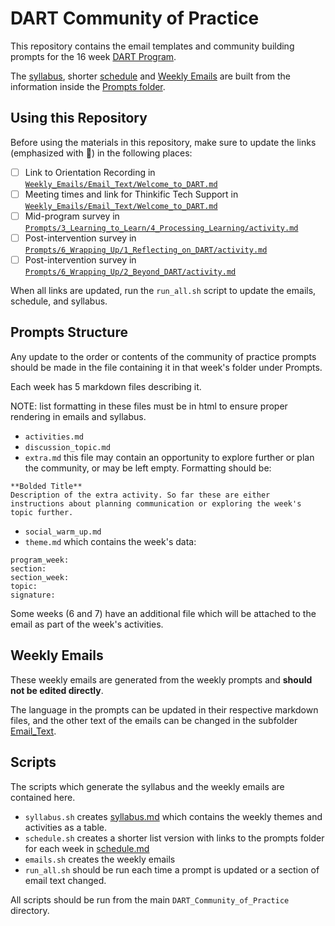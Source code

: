 # DART Community of Practice

This repository contains the email templates and community building prompts for the 16 week [DART Program](https://arcus.github.io/education_modules/).

The [syllabus](syllabus.md), shorter [schedule](schedule.md) and [Weekly Emails](Weekly_Emails) are built from the information inside the [Prompts folder](Prompts).

## Using this Repository

Before using the materials in this repository, make sure to update the links (emphasized with 🔴) in the following places:

* [ ] Link to Orientation Recording in [`Weekly_Emails/Email_Text/Welcome_to_DART.md`](
https://github.com/arcus/DART_Community_of_Practice/blob/main/Weekly_Emails/Email_Text/Welcome_to_DART.md)
* [ ] Meeting times and link for Thinkific Tech Support in [`Weekly_Emails/Email_Text/Welcome_to_DART.md`](https://github.com/arcus/DART_Community_of_Practice/blob/main/Weekly_Emails/Email_Text/Welcome_to_DART.md)
* [ ] Mid-program survey in [`Prompts/3_Learning_to_Learn/4_Processing_Learning/activity.md`](https://github.com/arcus/DART_Community_of_Practice/blob/main/Prompts/3_Learning_to_Learn/4_Processing_Learning/activity.md)
* [ ] Post-intervention survey in [`Prompts/6_Wrapping_Up/1_Reflecting_on_DART/activity.md`](https://github.com/arcus/DART_Community_of_Practice/blob/main/Prompts/6_Wrapping_Up/1_Reflecting_on_DART/activity.md)
* [ ] Post-intervention survey in [`Prompts/6_Wrapping_Up/2_Beyond_DART/activity.md`](https://github.com/arcus/DART_Community_of_Practice/blob/main/Prompts/6_Wrapping_Up/2_Beyond_DART/activity.md)

When all links are updated, run the `run_all.sh` script to update the emails, schedule, and syllabus.

## Prompts Structure

Any update to the order or contents of the community of practice prompts should be made in the file containing it in that week's folder under Prompts.

Each week has 5 markdown files describing it. 

NOTE: list formatting in these files must be in html to ensure proper rendering in emails and syllabus.

- `activities.md`
- `discussion_topic.md`
- `extra.md` this file may contain an opportunity to explore further or plan the community, or may be left empty. Formatting should be:
```
**Bolded Title**
Description of the extra activity. So far these are either instructions about planning communication or exploring the week's topic further.
```
- `social_warm_up.md`
- `theme.md` which contains the week's data:
```
program_week:
section: 
section_week: 
topic: 
signature: 
```
Some weeks (6 and 7) have an additional file which will be attached to the email as part of the week's activities.

## Weekly Emails

These weekly emails are generated from the weekly prompts and **should not be edited directly**.

The language in the prompts can be updated in their respective markdown files, and the other text of the emails can be changed in the subfolder [Email_Text](https://github.com/arcus/DART_Community_of_Practice/tree/main/Weekly_Emails/Email_Text).

## Scripts

The scripts which generate the syllabus and the weekly emails are contained here.

- `syllabus.sh` creates [syllabus.md](syllabus.md) which contains the weekly themes and activities as a table.
- `schedule.sh` creates a shorter list version with links to the prompts folder for each week in [schedule.md](schedule.md)
- `emails.sh` creates the weekly emails
- `run_all.sh` should be run each time a prompt is updated or a section of email text changed.


All scripts should be run from the main `DART_Community_of_Practice` directory.